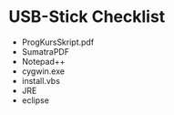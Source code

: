 # USB-Stick Checklist
* ProgKursSkript.pdf
* SumatraPDF
* Notepad++
* cygwin.exe
* install.vbs
* JRE
* eclipse
